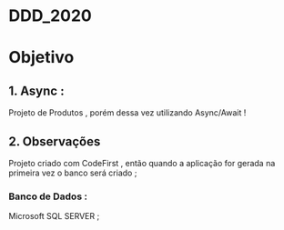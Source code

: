 # DDD_2020

# Objetivo

## 1. Async :
Projeto de Produtos , porém dessa vez utilizando Async/Await !
## 2. Observações
Projeto criado com CodeFirst , então quando a aplicação for gerada na primeira vez o banco será criado ;
### Banco de Dados :
Microsoft SQL SERVER ;


